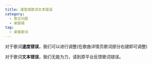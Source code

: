 ```yaml
---
title: 速度或歌词文本错误
category:
  - 常见问题
  - 桌面端
tag:
  - 桌面歌词
---
```


对于歌词**速度错误**，我们可以进行调整(在歌曲详情页歌词部分右键即可调整)

对于歌词**文本错误**，我们无能为力，请到原平台反馈歌词错误。
